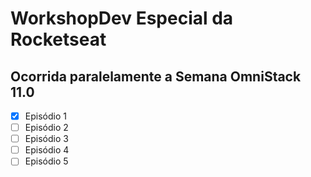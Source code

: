 # WorkshopDev Especial da Rocketseat
## Ocorrida paralelamente a Semana OmniStack 11.0

- [x] Episódio 1
- [ ] Episódio 2
- [ ] Episódio 3
- [ ] Episódio 4
- [ ] Episódio 5
